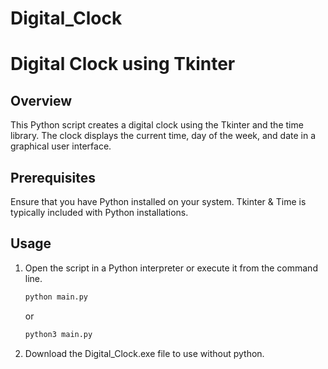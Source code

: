 # Digital_Clock
# Digital Clock using Tkinter

## Overview

This Python script creates a digital clock using the Tkinter and the time library. The clock displays the current time, day of the week, and date in a graphical user interface.

## Prerequisites

Ensure that you have Python installed on your system. Tkinter & Time is typically included with Python installations.

## Usage

1. Open the script in a Python interpreter or execute it from the command line.
   
   ```bash
   python main.py
   ```
   or
      
   ```bash
   python3 main.py
   ```
2. Download the Digital_Clock.exe file to use without python. 
